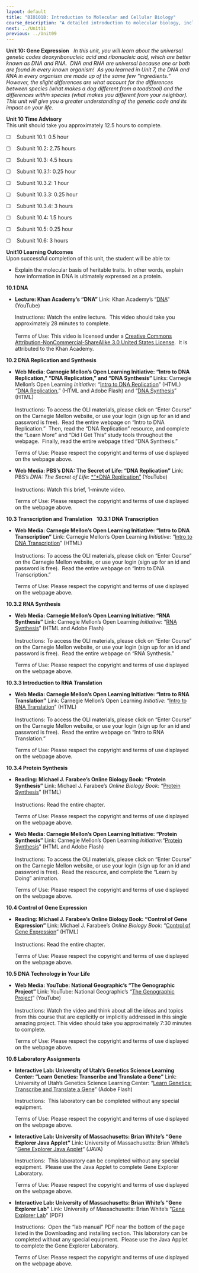 ```yaml
---
layout: default
title: "BIO101B: Introduction to Molecular and Cellular Biology"
course_description: "A detailed introduction to molecular biology, including proteins, carbohydrates, lipids, and nucleic acids, water, and other compounds that make up the cell. Particular emphasis is placed on the cell membrane, mitosis and meiosis, genetics and gene expression, transcription and translation, and cellular metabolism."
next: ../Unit11
previous: ../Unit09
---
```

**Unit 10: Gene Expression** <span id="10"></span> 
*In this unit, you will learn about the universal genetic codes
deoxyribonucleic acid and ribonucleic acid, which are better known as
DNA and RNA.  DNA and RNA are universal because one or both are found in
every known organism!  As you learned in Unit 7, the DNA and RNA in
every organism are made up of the same few “ingredients.”  However, the
slight differences are what account for the differences between species
(what makes a dog different from a toadstool) and the differences within
species (what makes you different from your neighbor).  This unit will
give you a greater understanding of the genetic code and its impact on
your life.*

**Unit 10 Time Advisory**  
This unit should take you approximately 12.5 hours to complete.  
  
☐    Subunit 10.1: 0.5 hour  
  
 ☐    Subunit 10.2: 2.75 hours  
  
 ☐    Subunit 10.3: 4.5 hours

☐    Subunit 10.3.1: 0.25 hour

☐    Subunit 10.3.2: 1 hour

☐    Subunit 10.3.3: 0.25 hour

☐    Subunit 10.3.4: 3 hours

☐    Subunit 10.4: 1.5 hours  
  
 ☐    Subunit 10.5: 0.25 hour  
  
 ☐    Subunit 10.6: 3 hours

**Unit10 Learning Outcomes**  
Upon successful completion of this unit, the student will be able to:
-   Explain the molecular basis of heritable traits. In other words,
    explain how information in DNA is ultimately expressed as a protein.

**10.1 DNA** <span id="10.1"></span> 
-   **Lecture: Khan Academy’s “DNA”**
    Link: Khan Academy’s
    “[DNA](https://www.youtube.com/watch?v=w8VOfmG985U)” (YouTube)  
      
     Instructions: Watch the entire lecture.  This video should take you
    approximately 28 minutes to complete.   
        
     Terms of Use: This video is licensed under a [Creative Commons
    Attribution-NonCommercial-ShareAlike 3.0 United States
    License](http://creativecommons.org/licenses/by-nc-nd/3.0/).  It is
    attributed to the Khan Academy.

**10.2 DNA Replication and Synthesis** <span id="10.2"></span> 
-   **Web Media: Carnegie Mellon’s Open Learning Initiative: “Intro to
    DNA Replication,” “DNA Replication,” and “DNA Synthesis”**
    Links: Carnegie Mellon’s Open Learning *Initiative*: *“*[Intro to
    DNA
    Replication](https://oli.web.cmu.edu/jcourse/webui/guest/activity.do?context=291f92fa80020ca60123053e7afc371e&view=frameset)”
    (HTML) *“*[DNA
    Replication](https://oli.web.cmu.edu/jcourse/workbook/activity/page?context=291f92fa80020ca60123053e7afc371e&view=frameset),”
    (HTML and Adobe Flash) and “[DNA
    Synthesis](https://oli.web.cmu.edu/jcourse/webui/guest/activity.do?context=291f92fa80020ca60123053e7afc371e&view=frameset)”
    (HTML)  
        
     Instructions: To access the OLI materials, please click on “Enter
    Course" on the Carnegie Mellon website, or use your login (sign up
    for an id and password is free).  Read the entire webpage on “Intro
    to DNA Replication.”  Then, read the “DNA Replication” resource, and
    complete the “Learn More” and “Did I Get This” study tools
    throughout the webpage.  Finally, read the entire webpage titled
    “DNA Synthesis.”  
      
     Terms of Use: Please respect the copyright and terms of use
    displayed on the webpage above.

-   **Web Media: PBS’s DNA: The Secret of Life: “DNA Replication”**
    Link: PBS’s *DNA: The Secret of Life*: [*“*DNA
    Replication”](http://www.youtube.com/watch?v=4jtmOZaIvS0)
    (YouTube)  
        
     Instructions: Watch this brief, 1-minute video.  
      
     Terms of Use: Please respect the copyright and terms of use
    displayed on the webpage above.

**10.3 Transcription and Translation** <span id="10.3"></span> 
**10.3.1 DNA Transcription** <span id="10.3.1"></span> 
-   **Web Media: Carnegie Mellon’s Open Learning Initiative: “Intro to
    DNA Transcription”**
    Link: Carnegie Mellon’s Open Learning *Initiative*: *“*[Intro to DNA
    Transcription](https://oli.web.cmu.edu/jcourse/webui/guest/activity.do?context=291f930e80020ca60041c35dd4f8936f&view=frameset)”
    (HTML)  
        
     Instructions: To access the OLI materials, please click on “Enter
    Course” on the Carnegie Mellon website, or use your login (sign up
    for an id and password is free).  Read the entire webpage on “Intro
    to DNA Transcription.”  
      
     Terms of Use: Please respect the copyright and terms of use
    displayed on the webpage above.

**10.3.2 RNA Synthesis** <span id="10.3.2"></span> 
-   **Web Media: Carnegie Mellon’s Open Learning Initiative: “RNA
    Synthesis”**
    Link: Carnegie Mellon’s Open Learning *Initiative*: “[RNA
    Synthesis](https://oli.web.cmu.edu/jcourse/webui/guest/activity.do?context=291f930f80020ca6015eb004cd17e4a8&view=frameset)”
    (HTML and Adobe Flash)  
        
     Instructions: To access the OLI materials, please click on “Enter
    Course” on the Carnegie Mellon website, or use your login (sign up
    for an id and password is free).  Read the entire webpage on “RNA
    Synthesis.”  
      
     Terms of Use: Please respect the copyright and terms of use
    displayed on the webpage above.

**10.3.3 Introduction to RNA Translation** <span id="10.3.3"></span> 
-   **Web Media: Carnegie Mellon’s Open Learning Initiative: “Intro to
    RNA Translation”**
    Link: Carnegie Mellon’s Open Learning *Initiative*: “[Intro to RNA
    Translation](https://oli.web.cmu.edu/jcourse/webui/guest/activity.do?context=291f931a80020ca6016e9eff417eba6f&view=frameset)”
    (HTML)  
        
     Instructions: To access the OLI materials, please click on “Enter
    Course” on the Carnegie Mellon website, or use your login (sign up
    for an id and password is free).  Read the entire webpage on “Intro
    to RNA Translation.”  
      
     Terms of Use: Please respect the copyright and terms of use
    displayed on the webpage above.

**10.3.4 Protein Synthesis** <span id="10.3.4"></span> 
-   **Reading: Michael J. Farabee’s Online Biology Book: “Protein
    Synthesis”**
    Link: Michael J. Farabee’s *Online Biology Book*: “[Protein
    Synthesis](http://www.emc.maricopa.edu/faculty/farabee/biobk/BioBookPROTSYn.html)”
    (HTML)  
        
     Instructions: Read the entire chapter.   
      
     Terms of Use: Please respect the copyright and terms of use
    displayed on the webpage above.

-   **Web Media: Carnegie Mellon’s Open Learning Initiative: “Protein
    Synthesis”**
    Link: Carnegie Mellon’s Open Learning *Initiative*:*“*[Protein
    Synthesis](http://telstar.ote.cmu.edu/biology/animation/ProteinSynthesis/proteinsynthesis.html)”
    (HTML and Adobe Flash)  
         
     Instructions: To access the OLI materials, please click on “Enter
    Course” on the Carnegie Mellon website, or use your login (sign up
    for an id and password is free).  Read the resource, and complete
    the “Learn by Doing” animation.   
      
     Terms of Use: Please respect the copyright and terms of use
    displayed on the webpage above.

**10.4 Control of Gene Expression** <span id="10.4"></span> 
-   **Reading: Michael J. Farabee’s Online Biology Book: “Control of
    Gene Expression”**
    Link: Michael J. Farabee’s *Online Biology Book*: “[Control of Gene
    Expression](http://www.emc.maricopa.edu/faculty/farabee/biobk/BioBookGENCTRL.html)”
    (HTML)  
        
     Instructions: Read the entire chapter.   
      
     Terms of Use: Please respect the copyright and terms of use
    displayed on the webpage above.

**10.5 DNA Technology in Your Life** <span id="10.5"></span> 
-   **Web Media: YouTube: National Geographic’s “The Genographic
    Project”**
    Link: YouTube: National Geographic’s *“*[The Genographic
    Project](http://www.youtube.com/watch?v=pyOS05GUze0)” (YouTube)  
        
     Instructions: Watch the video and think about all the ideas and
    topics from this course that are explicitly or implicitly addressed
    in this single amazing project. This video should take you
    approximately 7:30 minutes to complete.  
      
     Terms of Use: Please respect the copyright and terms of use
    displayed on the webpage above.

**10.6 Laboratory Assignments** <span id="10.6"></span> 
-   **Interactive Lab: University of Utah’s Genetics Science Learning
    Center: “Learn Genetics: Transcribe and Translate a Gene”**
    Link: University of Utah’s Genetics Science Learning Center: “[Learn
    Genetics: Transcribe and Translate a
    Gene](http://learn.genetics.utah.edu/content/begin/dna/transcribe/)”
    (Adobe Flash)  
      
     Instructions:  This laboratory can be completed without any special
    equipment.  
      
     Terms of Use: Please respect the copyright and terms of use
    displayed on the webpage above.

-   **Interactive Lab: University of Massachusetts: Brian White’s “Gene
    Explorer Java Applet”**
    Link: University of Massachusetts: Brian White’s “[Gene Explorer
    Java Applet](http://intro.bio.umb.edu/GX/GenexTest.html)” (JAVA)  
      
     Instructions:  This laboratory can be completed without any special
    equipment.  Please use the Java Applet to complete Gene Explorer
    Laboratory.  
      
     Terms of Use: Please respect the copyright and terms of use
    displayed on the webpage above.

-   **Interactive Lab: University of Massachusetts: Brian White’s “Gene
    Explorer Lab”**
    Link: University of Massachusetts: Brian White’s “[Gene Explorer
    Lab](http://intro.bio.umb.edu/GX/GenexTest.html)” (PDF)  
      
     Instructions:  Open the “lab manual” PDF near the bottom of the
    page listed in the Downloading and installing section. This
    laboratory can be completed without any special equipment.  Please
    use the Java Applet to complete the Gene Explorer Laboratory.  
      
     Terms of Use: Please respect the copyright and terms of use
    displayed on the webpage above.


